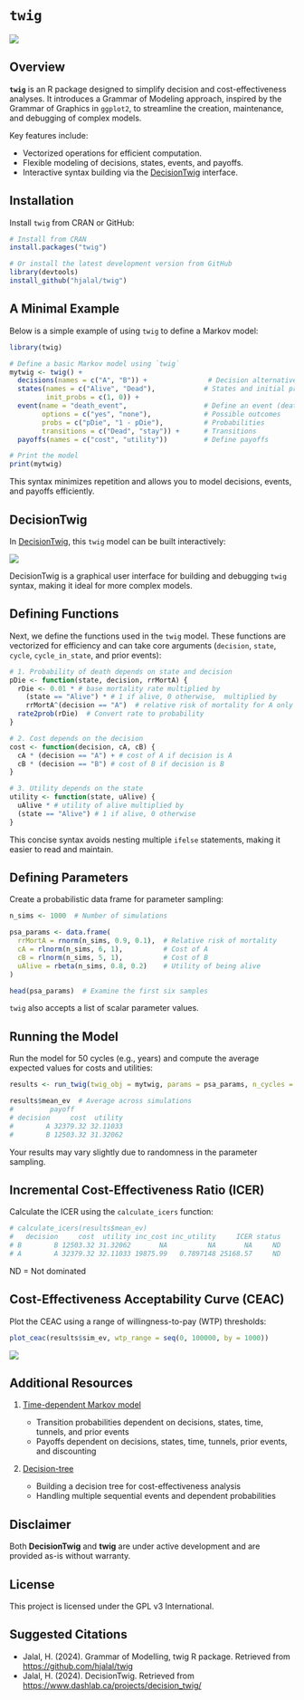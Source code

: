 # `twig`

![](man/figures/hex_sticker.png)

## Overview

**`twig`** is an R package designed to simplify decision and cost-effectiveness analyses. It introduces a Grammar of Modeling approach, inspired by the Grammar of Graphics in `ggplot2`, to streamline the creation, maintenance, and debugging of complex models. 

Key features include:

- Vectorized operations for efficient computation.
- Flexible modeling of decisions, states, events, and payoffs.
- Interactive syntax building via the [DecisionTwig](https://www.dashlab.ca/projects/decision_twig/) interface.

## Installation

Install `twig` from CRAN or GitHub:

```r
# Install from CRAN
install.packages("twig")

# Or install the latest development version from GitHub
library(devtools)
install_github("hjalal/twig")
```

## A Minimal Example

Below is a simple example of using `twig` to define a Markov model:

```r
library(twig)

# Define a basic Markov model using `twig`
mytwig <- twig() + 
  decisions(names = c("A", "B")) +               # Decision alternatives
  states(names = c("Alive", "Dead"),            # States and initial probabilities
         init_probs = c(1, 0)) + 
  event(name = "death_event",                   # Define an event (death)
        options = c("yes", "none"),             # Possible outcomes
        probs = c("pDie", "1 - pDie"),          # Probabilities
        transitions = c("Dead", "stay")) +      # Transitions
  payoffs(names = c("cost", "utility"))         # Define payoffs

# Print the model
print(mytwig)
```

This syntax minimizes repetition and allows you to model decisions, events, and payoffs efficiently. 

## DecisionTwig

In [DecisionTwig](https://www.dashlab.ca/projects/decision_twig/), this `twig` model can be built interactively:

![](man/figures/decision_twig_demo2.png)

DecisionTwig is a graphical user interface for building and debugging `twig` syntax, making it ideal for more complex models.

## Defining Functions

Next, we define the functions used in the `twig` model. These functions are vectorized for efficiency and can take core arguments (`decision`, `state`, `cycle`, `cycle_in_state`, and prior events):

```r
# 1. Probability of death depends on state and decision
pDie <- function(state, decision, rrMortA) {
  rDie <- 0.01 * # base mortality rate multiplied by 
    (state == "Alive") * # 1 if alive, 0 otherwise,  multiplied by 
    rrMortA^(decision == "A")  # relative risk of mortality for A only if decision is A, 1 otherwise
  rate2prob(rDie)  # Convert rate to probability
}

# 2. Cost depends on the decision
cost <- function(decision, cA, cB) {
  cA * (decision == "A") + # cost of A if decision is A 
  cB * (decision == "B") # cost of B if decision is B
}

# 3. Utility depends on the state
utility <- function(state, uAlive) {
  uAlive * # utility of alive multiplied by 
  (state == "Alive") # 1 if alive, 0 otherwise
}
```

This concise syntax avoids nesting multiple `ifelse` statements, making it easier to read and maintain.

## Defining Parameters

Create a probabilistic data frame for parameter sampling:

```r
n_sims <- 1000  # Number of simulations

psa_params <- data.frame(
  rrMortA = rnorm(n_sims, 0.9, 0.1),  # Relative risk of mortality
  cA = rlnorm(n_sims, 6, 1),          # Cost of A
  cB = rlnorm(n_sims, 5, 1),          # Cost of B
  uAlive = rbeta(n_sims, 0.8, 0.2)    # Utility of being alive
)

head(psa_params)  # Examine the first six samples
```

`twig` also accepts a list of scalar parameter values.

## Running the Model

Run the model for 50 cycles (e.g., years) and compute the average expected values for costs and utilities:

```r
results <- run_twig(twig_obj = mytwig, params = psa_params, n_cycles = 50)

results$mean_ev  # Average across simulations
#         payoff
# decision     cost  utility
#        A 32379.32 32.11033
#        B 12503.32 31.32062
```

Your results may vary slightly due to randomness in the parameter sampling.

## Incremental Cost-Effectiveness Ratio (ICER)

Calculate the ICER using the `calculate_icers` function:

```r
# calculate_icers(results$mean_ev)
#   decision     cost  utility inc_cost inc_utility     ICER status
# B        B 12503.32 31.32062       NA          NA       NA     ND
# A        A 32379.32 32.11033 19875.99   0.7897148 25168.57     ND
```
ND = Not dominated

## Cost-Effectiveness Acceptability Curve (CEAC)

Plot the CEAC using a range of willingness-to-pay (WTP) thresholds:

```r
plot_ceac(results$sim_ev, wtp_range = seq(0, 100000, by = 1000))
```

![](man/figures/ceac_twig.png)

## Additional Resources

1. [Time-dependent Markov model](https://hjalal.github.io/twig/articles/markov_time_dep.html)
   - Transition probabilities dependent on decisions, states, time, tunnels, and prior events
   - Payoffs dependent on decisions, states, time, tunnels, prior events, and discounting

2. [Decision-tree](https://hjalal.github.io/twig/articles/decision_tree.html)
   - Building a decision tree for cost-effectiveness analysis
   - Handling multiple sequential events and dependent probabilities

## Disclaimer

Both **DecisionTwig** and **twig** are under active development and are provided as-is without warranty.

## License

This project is licensed under the GPL v3 International.

## Suggested Citations

- Jalal, H. (2024). Grammar of Modelling, twig R package. Retrieved from <https://github.com/hjalal/twig>
- Jalal, H. (2024). DecisionTwig. Retrieved from <https://www.dashlab.ca/projects/decision_twig/>
